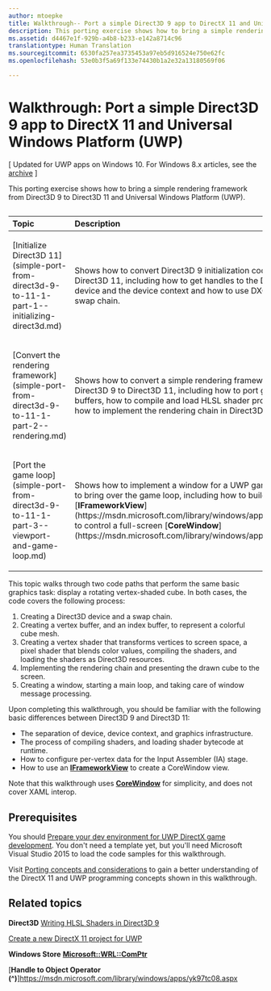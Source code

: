 ```yaml
---
author: mtoepke
title: Walkthrough-- Port a simple Direct3D 9 app to DirectX 11 and Universal Windows Platform (UWP)
description: This porting exercise shows how to bring a simple rendering framework from Direct3D 9 to Direct3D 11 and Universal Windows Platform (UWP).
ms.assetid: d4467e1f-929b-a4b8-b233-e142a8714c96
translationtype: Human Translation
ms.sourcegitcommit: 6530fa257ea3735453a97eb5d916524e750e62fc
ms.openlocfilehash: 53e0b3f5a69f133e74430b1a2e32a13180569f06

---
```


# Walkthrough: Port a simple Direct3D 9 app to DirectX 11 and Universal Windows Platform (UWP)


\[ Updated for UWP apps on Windows 10. For Windows 8.x articles, see the [archive](http://go.microsoft.com/fwlink/p/?linkid=619132) \]

This porting exercise shows how to bring a simple rendering framework from Direct3D 9 to Direct3D 11 and Universal Windows Platform (UWP).
## 
<table>
<colgroup>
<col width="50%" />
<col width="50%" />
</colgroup>
<thead>
<tr class="header">
<th align="left">Topic</th>
<th align="left">Description</th>
</tr>
</thead>
<tbody>
<tr class="odd">
<td align="left"><p>[Initialize Direct3D 11](simple-port-from-direct3d-9-to-11-1-part-1--initializing-direct3d.md)</p></td>
<td align="left"><p>Shows how to convert Direct3D 9 initialization code to Direct3D 11, including how to get handles to the Direct3D device and the device context and how to use DXGI to set up a swap chain.</p></td>
</tr>
<tr class="even">
<td align="left"><p>[Convert the rendering framework](simple-port-from-direct3d-9-to-11-1-part-2--rendering.md)</p></td>
<td align="left"><p>Shows how to convert a simple rendering framework from Direct3D 9 to Direct3D 11, including how to port geometry buffers, how to compile and load HLSL shader programs, and how to implement the rendering chain in Direct3D 11.</p></td>
</tr>
<tr class="odd">
<td align="left"><p>[Port the game loop](simple-port-from-direct3d-9-to-11-1-part-3--viewport-and-game-loop.md)</p></td>
<td align="left"><p>Shows how to implement a window for a UWP game and how to bring over the game loop, including how to build an [<strong>IFrameworkView</strong>](https://msdn.microsoft.com/library/windows/apps/hh700478) to control a full-screen [<strong>CoreWindow</strong>](https://msdn.microsoft.com/library/windows/apps/br208225).</p></td>
</tr>
</tbody>
</table>

 

This topic walks through two code paths that perform the same basic graphics task: display a rotating vertex-shaded cube. In both cases, the code covers the following process:

1.  Creating a Direct3D device and a swap chain.
2.  Creating a vertex buffer, and an index buffer, to represent a colorful cube mesh.
3.  Creating a vertex shader that transforms vertices to screen space, a pixel shader that blends color values, compiling the shaders, and loading the shaders as Direct3D resources.
4.  Implementing the rendering chain and presenting the drawn cube to the screen.
5.  Creating a window, starting a main loop, and taking care of window message processing.

Upon completing this walkthrough, you should be familiar with the following basic differences between Direct3D 9 and Direct3D 11:

-   The separation of device, device context, and graphics infrastructure.
-   The process of compiling shaders, and loading shader bytecode at runtime.
-   How to configure per-vertex data for the Input Assembler (IA) stage.
-   How to use an [**IFrameworkView**](https://msdn.microsoft.com/library/windows/apps/hh700478) to create a CoreWindow view.

Note that this walkthrough uses [**CoreWindow**](https://msdn.microsoft.com/library/windows/apps/br208225) for simplicity, and does not cover XAML interop.

## Prerequisites


You should [Prepare your dev environment for UWP DirectX game development](prepare-your-dev-environment-for-windows-store-directx-game-development.md). You don't need a template yet, but you'll need Microsoft Visual Studio 2015 to load the code samples for this walkthrough.

Visit [Porting concepts and considerations](porting-considerations.md) to gain a better understanding of the DirectX 11 and UWP programming concepts shown in this walkthrough.

## Related topics


**Direct3D**
[Writing HLSL Shaders in Direct3D 9](https://msdn.microsoft.com/library/windows/desktop/bb944006)

[Create a new DirectX 11 project for UWP](user-interface.md)

**Windows Store**
[**Microsoft::WRL::ComPtr**](https://msdn.microsoft.com/library/windows/apps/br244983.aspx)

[**Handle to Object Operator (^)**]https://msdn.microsoft.com/library/windows/apps/yk97tc08.aspx

 

 







<!--HONumber=Aug16_HO3-->


